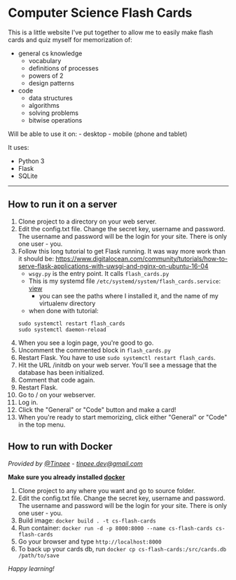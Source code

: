 # Computer Science Flash Cards

This is a little website I've put together to allow me to easily make flash cards and quiz myself for memorization of:

- general cs knowledge
    - vocabulary
    - definitions of processes
    - powers of 2
    - design patterns
- code
    - data structures
    - algorithms
    - solving problems
    - bitwise operations

Will be able to use it on:
    - desktop
    - mobile (phone and tablet)

It uses:
- Python 3
- Flask
- SQLite

---

## How to run it on a server

1. Clone project to a directory on your web server.
1. Edit the config.txt file. Change the secret key, username and password. The username and password will be the login 
    for your site. There is only one user - you.
1. Follow this long tutorial to get Flask running. It was way more work than it should be:
    https://www.digitalocean.com/community/tutorials/how-to-serve-flask-applications-with-uwsgi-and-nginx-on-ubuntu-16-04
    - `wsgy.py` is the entry point. It calls `flash_cards.py`
    - This is my systemd file `/etc/systemd/system/flash_cards.service`: [view](flash_cards.service)
        - you can see the paths where I installed it, and the name of my virtualenv directory
    - when done with tutorial:
    ```
    sudo systemctl restart flash_cards
    sudo systemctl daemon-reload
    ```
1. When you see a login page, you're good to go.
1. Uncomment the commented block in `flash_cards.py`
1. Restart Flask. You have to use `sudo systemctl restart flash_cards`.
1. Hit the URL /initdb on your web server. You'll see a message that the
    database has been initialized.
1. Comment that code again.
1. Restart Flask.
1. Go to / on your webserver.
1. Log in.
1. Click the "General" or "Code" button and make a card!
1. When you're ready to start memorizing, click either "General" or "Code"
    in the top menu.

## How to run with Docker

*Provided by [@Tinpee](https://github.com/tinpee) - tinpee.dev@gmail.com*

__Make sure you already installed [docker](https://www.docker.com)__

1. Clone project to any where you want and go to source folder.
1. Edit the config.txt file. Change the secret key, username and password. The username and password will be the login 
    for your site. There is only one user - you.
1. Build image: `docker build . -t cs-flash-cards`
1. Run container: `docker run -d -p 8000:8000 --name cs-flash-cards cs-flash-cards`
1. Go your browser and type `http://localhost:8000`
1. To back up your cards db, run `docker cp cs-flash-cards:/src/cards.db /path/to/save`

*Happy learning!*
